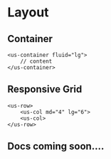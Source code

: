 # Layout

## Container

```vue
<us-container fluid="lg">
    // content
</us-container>
```

## Responsive Grid 
```vue
<us-row>
    <us-col md="4" lg="6">
    <us-col>
</us-row>
```
## Docs coming soon....